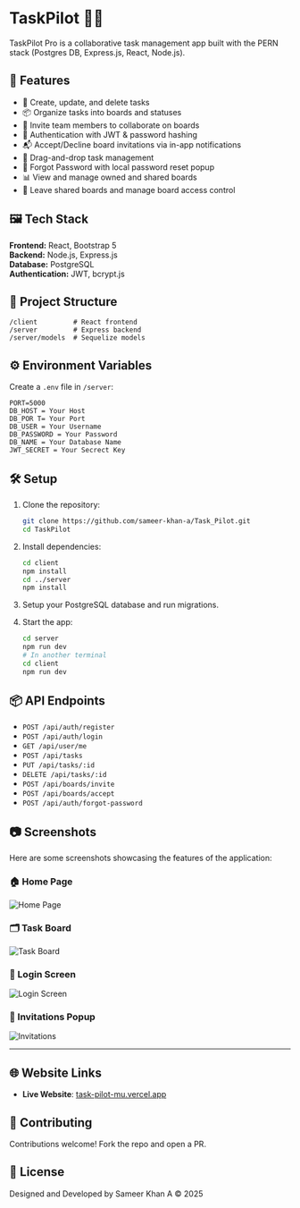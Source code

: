 
# TaskPilot 🧠✅

TaskPilot Pro is a collaborative task management app built with the PERN stack (Postgres DB, Express.js, React, Node.js).

## 🚀 Features

- 📝 Create, update, and delete tasks  
- 📦 Organize tasks into boards and statuses  
- 👥 Invite team members to collaborate on boards  
- 🔐 Authentication with JWT & password hashing  
- 📬 Accept/Decline board invitations via in-app notifications  
- 🧩 Drag-and-drop task management  
- 🧠 Forgot Password with local password reset popup  
- 📊 View and manage owned and shared boards  
- 📌 Leave shared boards and manage board access control  


## 🖼️ Tech Stack

**Frontend:** React, Bootstrap 5  
**Backend:** Node.js, Express.js  
**Database:** PostgreSQL  
**Authentication:** JWT, bcrypt.js

## 📂 Project Structure

```
/client         # React frontend
/server         # Express backend
/server/models  # Sequelize models
```

## ⚙️ Environment Variables

Create a `.env` file in `/server`:

```
PORT=5000
DB_HOST = Your Host
DB_POR T= Your Port
DB_USER = Your Username
DB_PASSWORD = Your Password
DB_NAME = Your Database Name
JWT_SECRET = Your Secrect Key
```

## 🛠️ Setup

1. Clone the repository:
    ```bash
    git clone https://github.com/sameer-khan-a/Task_Pilot.git
    cd TaskPilot
    ```

2. Install dependencies:
    ```bash
    cd client
    npm install
    cd ../server
    npm install
    ```

3. Setup your PostgreSQL database and run migrations.

4. Start the app:
    ```bash
    cd server
    npm run dev
    # In another terminal
    cd client
    npm run dev
    ```

## 📦 API Endpoints

- `POST /api/auth/register`
- `POST /api/auth/login`
- `GET /api/user/me`
- `POST /api/tasks`
- `PUT /api/tasks/:id`
- `DELETE /api/tasks/:id`
- `POST /api/boards/invite`
- `POST /api/boards/accept`
- `POST /api/auth/forgot-password`

## 📷 Screenshots

Here are some screenshots showcasing the features of the application:

### 🏠 Home Page
![Home Page](./public/images/Home.png)

### 🗂️ Task Board
![Task Board](./public/images/Task.png)

### 👤 Login Screen
![Login Screen](./public/images/Login.png)

### 🔔 Invitations Popup
![Invitations](./public/images/Invitations.png)

---

## 🌐 Website Links

- **Live Website**: [task-pilot-mu.vercel.app](https://task-pilot-mu.vercel.app)

## 🤝 Contributing

Contributions welcome! Fork the repo and open a PR.

## 📄 License

Designed and Developed by Sameer Khan A © 2025 

